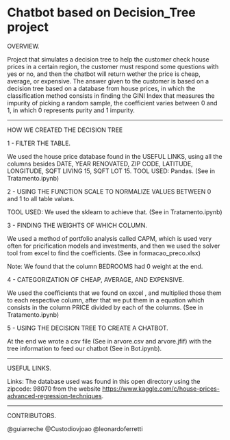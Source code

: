 # Chatbot based on Decision_Tree project

OVERVIEW.

Project that simulates a decision tree to help the customer check house prices in a certain region, the customer must respond some questions with yes or no, and then the chatbot will return wether the price is cheap, average, or expensive. The answer given to the customer is based on a decision tree based on a database from house prices, in which the classification method consists in finding the GINI Index that measures the impurity of picking a random sample, the coefficient varies between 0 and 1, in which 0 represents purity and 1 impurity.

---------------------------------------------------------------------------------------------------------------------------------------------------------------------------------

HOW WE CREATED THE DECISION TREE

1 - FILTER THE TABLE.

We used the house price database found in the USEFUL LINKS, using all the columns besides DATE, YEAR RENOVATED, ZIP CODE, LATITUDE, LONGITUDE, SQFT LIVING 15, SQFT LOT 15. 
TOOL USED: Pandas. (See in Tratamento.ipynb) 

2 - USING THE FUNCTION SCALE TO NORMALIZE VALUES BETWEEN 0 and 1 to all table values.

TOOL USED: We used the sklearn to achieve that. (See in Tratamento.ipynb)

3 - FINDING THE WEIGHTS OF WHICH COLUMN.

We used a method of portfolio analysis called CAPM, which is used very often for pricification models and investments, and then we used the solver tool from excel to find the coefficients. (See in formacao_preco.xlsx)

Note: We found that the column BEDROOMS had 0 weight at the end.

4 - CATEGORIZATION OF CHEAP, AVERAGE, AND EXPENSIVE.

We used the coefficients that we found on excel , and multiplied those them to each respective column, after that we put them in a equation which consists in the column PRICE divided by each of the columns. (See in Tratamento.ipynb)

5 - USING THE DECISION TREE TO CREATE A CHATBOT.

At the end we wrote a csv file (See in arvore.csv and arvore.jfif) with the tree information to feed our chatbot (See in Bot.ipynb).

---------------------------------------------------------------------------------------------------------------------------------------------------------------------------------

USEFUL LINKS.

Links:
The database used was found in this open directory using the zipcode: 98070 from the website https://www.kaggle.com/c/house-prices-advanced-regression-techniques. 

---------------------------------------------------------------------------------------------------------------------------------------------------------------------------------

CONTRIBUTORS.

@guiarreche
@Custodiovjoao
@leonardoferretti
